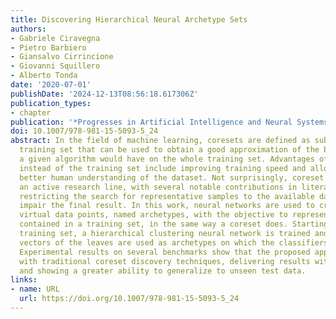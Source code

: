 ```yaml
---
title: Discovering Hierarchical Neural Archetype Sets
authors:
- Gabriele Ciravegna
- Pietro Barbiero
- Giansalvo Cirrincione
- Giovanni Squillero
- Alberto Tonda
date: '2020-07-01'
publishDate: '2024-12-13T08:56:18.617306Z'
publication_types:
- chapter
publication: '*Progresses in Artificial Intelligence and Neural Systems*'
doi: 10.1007/978-981-15-5093-5_24
abstract: In the field of machine learning, coresets are defined as subsets of the
  training set that can be used to obtain a good approximation of the behavior that
  a given algorithm would have on the whole training set. Advantages of using coresets
  instead of the training set include improving training speed and allowing for a
  better human understanding of the dataset. Not surprisingly, coreset discovery is
  an active research line, with several notable contributions in literature. Nevertheless,
  restricting the search for representative samples to the available data points might
  impair the final result. In this work, neural networks are used to create sets of
  virtual data points, named archetypes, with the objective to represent the information
  contained in a training set, in the same way a coreset does. Starting from a given
  training set, a hierarchical clustering neural network is trained and the weight
  vectors of the leaves are used as archetypes on which the classifiers are trained.
  Experimental results on several benchmarks show that the proposed approach is competitive
  with traditional coreset discovery techniques, delivering results with higher accuracy,
  and showing a greater ability to generalize to unseen test data.
links:
- name: URL
  url: https://doi.org/10.1007/978-981-15-5093-5_24
---
```

